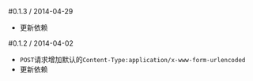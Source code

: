 #0.1.3 / 2014-04-29

* 更新依赖

#0.1.2 / 2014-04-02

* `POST`请求增加默认的`Content-Type:application/x-www-form-urlencoded`
* 更新依赖
